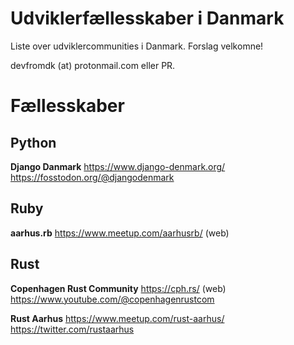 # Udviklerfællesskaber i Danmark 

Liste over udviklercommunities i Danmark.
Forslag velkomne!

devfromdk (at) protonmail.com eller PR.

# Fællesskaber

## Python

**Django Danmark**
https://www.django-denmark.org/
https://fosstodon.org/@djangodenmark

## Ruby

**aarhus.rb**
https://www.meetup.com/aarhusrb/ (web)


## Rust

**Copenhagen Rust Community** 
https://cph.rs/ (web)
https://www.youtube.com/@copenhagenrustcom

**Rust Aarhus**
https://www.meetup.com/rust-aarhus/
https://twitter.com/rustaarhus


